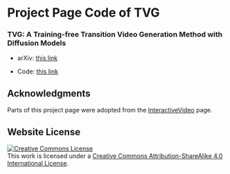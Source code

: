 # Project Page Code of TVG

### TVG: A Training-free Transition Video Generation Method with Diffusion Models

- arXiv: [this link](https://arxiv.org/abs/2408.xxxxx)

- Code: [this link](https://github.com/SobeyMIL/TVG)


## Acknowledgments
Parts of this project page were adopted from the [InteractiveVideo](https://invictus717.github.io/InteractiveVideo/) page.

## Website License
<a rel="license" href="http://creativecommons.org/licenses/by-sa/4.0/"><img alt="Creative Commons License" style="border-width:0" src="https://i.creativecommons.org/l/by-sa/4.0/88x31.png" /></a><br />This work is licensed under a <a rel="license" href="http://creativecommons.org/licenses/by-sa/4.0/">Creative Commons Attribution-ShareAlike 4.0 International License</a>.
